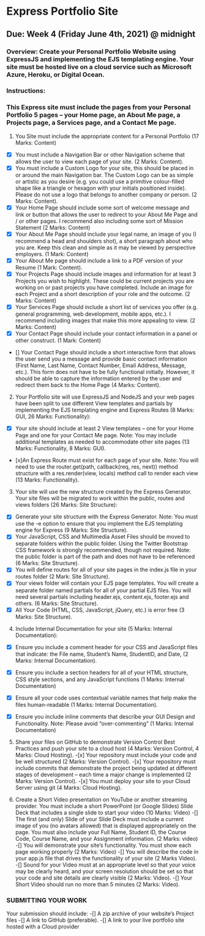 # Express Portfolio Site

## Due: Week 4 (Friday June 4th, 2021) @ midnight

### Overview: Create your Personal Portfolio Website using ExpressJS and implementing the EJS templating engine. Your site must be hosted live on a cloud service such as Microsoft Azure, Heroku, or Digital Ocean.

### Instructions:

### This Express site must include the pages from your Personal Portfolio 5 pages – your Home page, an About Me page, a Projects page, a Services page, and a Contact Me page.

1. You Site must include the appropriate content for a Personal Portfolio (17 Marks: Content)

- [x] You must include a Navigation Bar or other Navigation scheme that allows the user to view each page of your site. (2 Marks: Content).
- [x] You must include a Custom Logo for your site, this should be placed in or around the main Navigation bar. The Custom Logo can be as simple or artistic as you desire (e.g. you could use a primitive colour-filled shape like a triangle or hexagon with your initials positioned inside). Please do not use a logo that belongs to another company or person. (2 Marks: Content).
- [x] Your Home Page should include some sort of welcome message and link or button that allows the user to redirect to your About Me Page and / or other pages. I recommend also including some sort of Mission Statement (2 Marks: Content)
- [x] Your About Me Page should include your legal name, an image of you (I recommend a head and shoulders shot), a short paragraph about who you are. Keep this clean and simple as it may be viewed by perspective employers. (1 Mark: Content)
- [x] Your About Me page should include a link to a PDF version of your Resume (1 Mark: Content).
- [x] Your Projects Page should include images and information for at least 3 Projects you wish to highlight. These could be current projects you are working on or past projects you have completed. Include an image for each Project and a short description of your role and the outcome. (2 Marks: Content)
- [x] Your Services Page should include a short list of services you offer (e.g. general programming, web development, mobile apps, etc.). I recommend including images that make this more appealing to view. (2 Marks: Content)
- [x] Your Contact Page should include your contact information in a panel or other construct. (1 Mark: Content)
- [] Your Contact Page should include a short interactive form that allows the user send you a message and provide basic contact information (First Name, Last Name, Contact Number, Email Address, Message, etc.). This form does not have to be fully functional initially. However, it should be able to capture the information entered by the user and redirect them back to the Home Page (4 Marks: Content).

2. Your Portfolio site will use ExpressJS and NodeJS and your web pages have been split to use different View templates and partials by implementing the EJS templating engine and Express Routes (8 Marks: GUI, 26 Marks: Functionality):

- [x] Your site should include at least 2 View templates – one for your Home Page and one for your Contact Me page. Note: You may include additional templates as needed to accommodate other site pages (13 Marks: Functionality, 8 Marks: GUI).
- [x]An Express Route must exist for each page of your site. Note: You will need to use the router.get(path, callback(req, res, next)) method structure with a res.render(view, locals) method call to render each view (13 Marks: Functionality).

3. Your site will use the new structure created by the Express Generator. Your site files will be migrated to work within the public, routes and views folders (26 Marks: Site Structure):

- [x] Generate your site structure with the Express Generator. Note: You must use the -e option to ensure that you implement the EJS templating engine for Express (9 Marks: Site Structure).
- [x] Your JavaScript, CSS and Multimedia Asset Files should be moved to separate folders within the public folder. Using the Twitter Bootstrap CSS framework is strongly recommended, though not required. Note: the public folder is part of the path and does not have to be referenced (6 Marks: Site Structure).
- [x] You will define routes for all of your site pages in the index.js file in your routes folder (2 Mark: Site Structure).
- [x] Your views folder will contain your EJS page templates. You will create a separate folder named partials for all of your partial EJS files. You will need several partials including header.ejs, content.ejs, footer.ejs and others. (6 Marks: Site Structure).
- [x] All Your Code (HTML, CSS, JavaScript, jQuery, etc.) is error free (3 Marks: Site Structure).

4. Include Internal Documentation for your site (5 Marks: Internal Documentation):

-[x] Ensure you include a comment header for your CSS and JavaScript files that indicate: the File name, Student’s Name, StudentID, and Date, (2 Marks: Internal Documentation).

-[x] Ensure you include a section headers for all of your HTML structure, CSS style sections, and any JavaScript functions (1 Marks: Internal Documentation)

-[x] Ensure all your code uses contextual variable names that help make the files human-readable (1 Marks: Internal Documentation).

-[x] Ensure you include inline comments that describe your GUI Design and Functionality. Note: Please avoid “over-commenting” (1 Marks: Internal Documentation)

5. Share your files on GitHub to demonstrate Version Control Best Practices and push your site to a cloud host (4 Marks: Version Control, 4 Marks: Cloud Hosting). -[x] Your repository must include your code and be well structured (2 Marks: Version Control). -[x] Your repository must include commits that demonstrate the project being updated at different stages of development – each time a major change is implemented (2 Marks: Version Control). -[x] You must deploy your site to your Cloud Server using git (4 Marks: Cloud Hosting).

6. Create a Short Video presentation on YouTube or another streaming provider. You must include a short PowerPoint (or Google Slides) Slide Deck that includes a single slide to start your video (10 Marks: Video)
   -[] The first (and only) Slide of your Slide Deck must include a current image of you (no avatars allowed) that is displayed appropriately on the page. You must also include your Full Name, Student ID, the Course Code, Course Name, and your Assignment information. (2 Marks: video)
   -[] You will demonstrate your site’s functionality. You must show each page working properly (2 Marks: Video)
   -[] You will describe the code in your app.js file that drives the functionality of your site (2 Marks Video).
   -[] Sound for your Video must at an appropriate level so that your voice may be clearly heard, and your screen resolution should be set so that your code and site details are clearly visible (2 Marks: Video).
   -[] Your Short Video should run no more than 5 minutes (2 Marks: Video).

### SUBMITTING YOUR WORK

Your submission should include:
-[] A zip archive of your website’s Project files
-[] A link to GitHub (preferable).
-[] A link to your live portfolio site hosted with a Cloud provider
